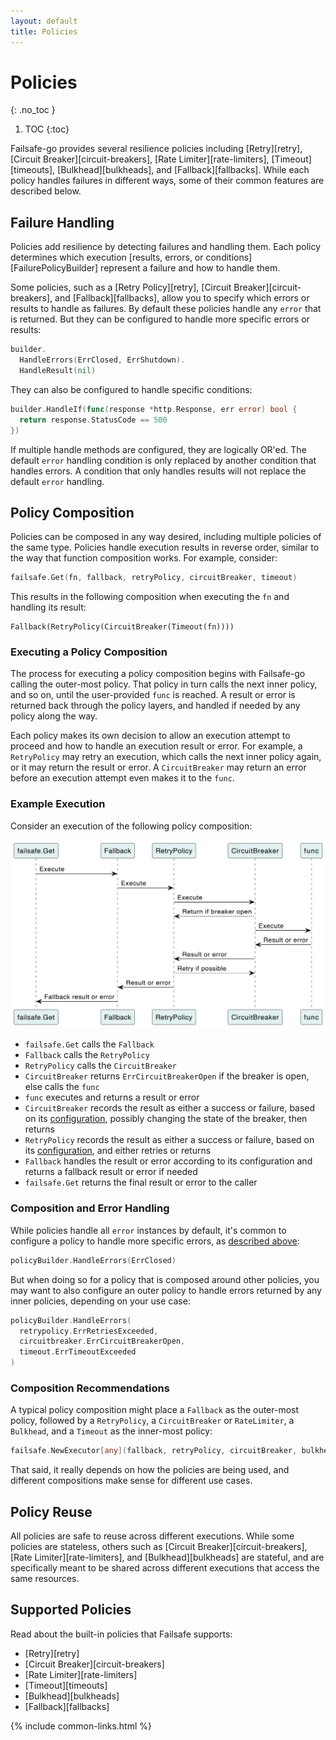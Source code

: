 ```yaml
---
layout: default
title: Policies
---
```


# Policies
{: .no_toc }

1. TOC
{:toc}

Failsafe-go provides several resilience policies including [Retry][retry], [Circuit Breaker][circuit-breakers], [Rate Limiter][rate-limiters], [Timeout][timeouts], [Bulkhead][bulkheads], and [Fallback][fallbacks]. While each policy handles failures in different ways, some of their common features are described below.

## Failure Handling

Policies add resilience by detecting failures and handling them. Each policy determines which execution [results, errors, or conditions][FailurePolicyBuilder] represent a failure and how to handle them. 

Some policies, such as a [Retry Policy][retry], [Circuit Breaker][circuit-breakers], and [Fallback][fallbacks], allow you to specify which errors or results to handle as failures. By default these policies handle any `error` that is returned. But they can be configured to handle more specific errors or results:

```go
builder.
  HandleErrors(ErrClosed, ErrShutdown).
  HandleResult(nil)
```

They can also be configured to handle specific conditions:

```go
builder.HandleIf(func(response *http.Response, err error) bool {
  return response.StatusCode == 500
})
```

If multiple handle methods are configured, they are logically OR'ed. The default `error` handling condition is only replaced by another condition that handles errors. A condition that only handles results will not replace the default `error` handling.

## Policy Composition

Policies can be composed in any way desired, including multiple policies of the same type. Policies handle execution results in reverse order, similar to the way that function composition works. For example, consider:

```go
failsafe.Get(fn, fallback, retryPolicy, circuitBreaker, timeout)
```

This results in the following composition when executing the `fn` and handling its result:

```
Fallback(RetryPolicy(CircuitBreaker(Timeout(fn))))
```

### Executing a Policy Composition

The process for executing a policy composition begins with Failsafe-go calling the outer-most policy. That policy in turn calls the next inner policy, and so on, until the user-provided `func` is reached. A result or error is returned back through the policy layers, and handled if needed by any policy along the way.

Each policy makes its own decision to allow an execution attempt to proceed and how to handle an execution result or error. For example, a `RetryPolicy` may retry an execution, which calls the next inner policy again, or it may return the result or error. A `CircuitBreaker` may return an error before an execution attempt even makes it to the `func`.

### Example Execution

Consider an execution of the following policy composition:

<img class="composition" src="/assets/images/composition.png">

- `failsafe.Get` calls the `Fallback`
- `Fallback` calls the `RetryPolicy`
- `RetryPolicy` calls the `CircuitBreaker`
- `CircuitBreaker` returns `ErrCircuitBreakerOpen` if the breaker is open, else calls the `func`
- `func` executes and returns a result or error
- `CircuitBreaker` records the result as either a success or failure, based on its [configuration](#failure-handling), possibly changing the state of the breaker, then returns
- `RetryPolicy` records the result as either a success or failure, based on its [configuration](#failure-handling), and either retries or returns
- `Fallback` handles the result or error according to its configuration and returns a fallback result or error if needed
- `failsafe.Get` returns the final result or error to the caller

### Composition and Error Handling

While policies handle all `error` instances by default, it's common to configure a policy to handle more specific errors, as [described above](#failure-handling):

```go
policyBuilder.HandleErrors(ErrClosed)
```

But when doing so for a policy that is composed around other policies, you may want to also configure an outer policy to handle errors returned by any inner policies, depending on your use case:

```go
policyBuilder.HandleErrors(
  retrypolicy.ErrRetriesExceeded, 
  circuitbreaker.ErrCircuitBreakerOpen, 
  timeout.ErrTimeoutExceeded
)
```

### Composition Recommendations

A typical policy composition might place a `Fallback` as the outer-most policy, followed by a `RetryPolicy`, a `CircuitBreaker` or `RateLimiter`, a `Bulkhead`, and a `Timeout` as the inner-most policy:

```go
failsafe.NewExecutor[any](fallback, retryPolicy, circuitBreaker, bulkhead, timeout)
```

That said, it really depends on how the policies are being used, and different compositions make sense for different use cases.

## Policy Reuse

All policies are safe to reuse across different executions. While some policies are stateless, others such as [Circuit Breaker][circuit-breakers], [Rate Limiter][rate-limiters], and [Bulkhead][bulkheads] are stateful, and are specifically meant to be shared across different executions that access the same resources.

## Supported Policies

Read about the built-in policies that Failsafe supports:

- [Retry][retry]
- [Circuit Breaker][circuit-breakers]
- [Rate Limiter][rate-limiters]
- [Timeout][timeouts]
- [Bulkhead][bulkheads]
- [Fallback][fallbacks]

{% include common-links.html %}